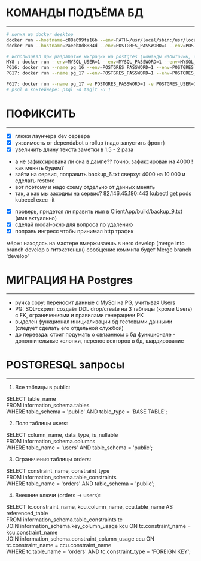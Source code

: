 ﻿# КОМАНДЫ ПОДЪЁМА БД
--------------------
```bash
# копия из docker desktop
docker run --hostname=c88a099fa16b --env=PATH=/usr/local/sbin:/usr/local/bin:/usr/sbin:/usr/bin:/sbin:/bin --env=GOSU_VERSION=1.14 --env=MYSQL_MAJOR=8.0 --env=MYSQL_VERSION=8.0.31 --env=MYSQL_USER=1 --env=MYSQL_PASSWORD=1 --env=MYSQL_DATABASE=tagit --env=MYSQL_ROOT_PASSWORD=1 --volume=src_mysql-volume:/var/lib/mysql:rw --volume=/var/lib/mysql --network=bridge -p 3306:3306 --restart=no --runtime=runc -d mysql:8.0.31-debian
docker run --hostname=2aeeb8d8884d --env=POSTGRES_PASSWORD=1 --env=POSTGRES_USER=1 --env=PATH=/usr/local/sbin:/usr/local/bin:/usr/sbin:/usr/bin:/[ingress.traefik.one.yml](..%2Fingress.traefik.one.yml)sbin:/bin --env=PG_VERSION=16.2 --env=PG_SHA256=446e88294dbc2c9085ab4b7061a646fa604b4bec03521d5ea671c2e5ad9b2952 --env=POSTGRES_DB=tagit --env=LANG=en_US.utf8 --env=PG_MAJOR=16 --env=DOCKER_PG_LLVM_DEPS=llvm15-dev --env=PGDATA=/var/lib/postgresql/data --env=GOSU_VERSION=1.17 --volume=/var/lib/postgresql/data --network=bridge -p 5432:5432 --restart=no --runtime=runc -d postgres:16-alpine

# использовал при разработке миграции на postgres (команды избыточны, скопированы из docker desktop)
MY8 : docker run --env=MYSQL_USER=1 --env=MYSQL_PASSWORD=1 --env=MYSQL_DATABASE=tagit --env=MYSQL_ROOT_PASSWORD=1 --env=PATH=/usr/local/sbin:/usr/local/bin:/usr/sbin:/usr/bin:/sbin:/bin --env=GOSU_VERSION=1.14 --env=MYSQL_MAJOR=8.0 --env=MYSQL_VERSION=8.0.31 --volume=src_mysql-volume:/var/lib/mysql:rw --volume=/var/lib/mysql -p 3306:3306 --name mysql_8 --runtime=runc -d mysql:8.0.31-debian
PG16: docker run --name pg_16 --env=POSTGRES_PASSWORD=1 --env=POSTGRES_USER=1 --env=POSTGRES_DB=tagit --env=PATH=/usr/local/sbin:/usr/local/bin:/usr/sbin:/usr/bin:/sbin:/bin --env=LANG=en_US.utf8 --env=PG_MAJOR=16 --env=PG_VERSION=16.2 --env=PG_SHA256=446e88294dbc2c9085ab4b7061a646fa604b4bec03521d5ea671c2e5ad9b2952 --env=DOCKER_PG_LLVM_DEPS=llvm15-dev --env=PGDATA=/var/lib/postgresql/data --volume=/var/lib/postgresql/data -p 5432:5432 --restart=no --runtime=runc -d postgres:16-alpine
PG17: docker run --name pg_17 --env=POSTGRES_PASSWORD=1 --env=POSTGRES_USER=1 --env=POSTGRES_DB=tagit --env=PATH=/usr/local/sbin:/usr/local/bin:/usr/sbin:/usr/bin:/sbin:/bin --volume=/var/lib/postgresql/data -p 5432:5432 --restart=no --runtime=runc -d postgres:17.4-alpine3.21

PG17: docker run --name pg_17 -e POSTGRES_PASSWORD=1 -e POSTGRES_USER=1 -e POSTGRES_DB=tagit --volume=/var/lib/postgresql/data -p 5432:5432 -d postgres:17.4-alpine3.21
# psql в контейнере: psql -d tagit -U 1
```

# ПОФИКСИТЬ
-----------
* [x] глюки лаунчера dev сервера
* [x] уязвимость от dependabot в rollup (надо запустить фронт)
* [x] увеличить длину текста заметки в 1.5 - 2 раза
- а не зафиксирована ли она в дампе?? точно, зафиксирован на 4000 ! как менять будем?
- зайти на сервис, поправить backup_6.txt сверху: 4000 на 10.000 и сделать restore
- вот поэтому и надо схему отдельно от данных менять
- так, а как мы заходим на сервис? 82.146.45.180:443
  kubectl get pods
  kubecel exec -it

* [x] проверь, придется ли править имя в ClientApp/build/backup_9.txt (имя актуально)
* [x] сделай modal-окно для вопроса по удалению
* [x] поправь ингресс чтобы принимал http трафик

мёрж: находясь на мастере вмерживаешь в него develop (merge into branch develop в гитэкcтеншн)
сообщение коммита будет Merge branch 'develop'

# МИГРАЦИЯ НА Postgres
----------------------
* ручка copy: переносит данные с MySql на PG, учитывая Users
* PG: SQL-скрипт создаёт DDL drop/create на 3 таблицы (кроме Users) с FK, ограничениями и правилами генерациеи PK
* выделен функционал инициализации бд тестовыми данными (следует сделать его отдельной службой)
* до переезда: стоит подумать о связанном с бд функционале - дополнительные колонки, перенос векторов в бд, шардирование

# POSTGRESQL запросы
--------------------
1. Все таблицы в public:

SELECT table_name  
FROM information_schema.tables  
WHERE table_schema = 'public' AND table_type = 'BASE TABLE';

2. Поля таблицы users:

SELECT column_name, data_type, is_nullable  
FROM information_schema.columns  
WHERE table_name = 'users' AND table_schema = 'public';

3. Ограничения таблицы orders:

SELECT constraint_name, constraint_type  
FROM information_schema.table_constraints  
WHERE table_name = 'orders' AND table_schema = 'public';

4. Внешние ключи (orders → users):

SELECT tc.constraint_name, kcu.column_name, ccu.table_name AS referenced_table  
FROM information_schema.table_constraints tc  
JOIN information_schema.key_column_usage kcu ON tc.constraint_name = kcu.constraint_name  
JOIN information_schema.constraint_column_usage ccu ON tc.constraint_name = ccu.constraint_name  
WHERE tc.table_name = 'orders' AND tc.constraint_type = 'FOREIGN KEY';

